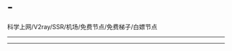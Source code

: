 # -
科学上网/V2ray/SSR/机场/免费节点/免费梯子/白嫖节点

________________________________________________________

________________________________________________________
